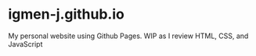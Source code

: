 # igmen-j.github.io

My personal website using Github Pages.
WIP as I review HTML, CSS, and JavaScript
